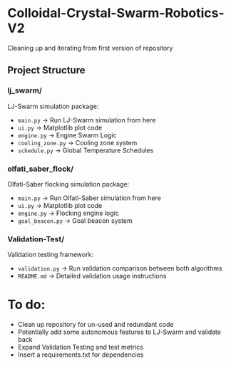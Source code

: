 # Colloidal-Crystal-Swarm-Robotics-V2
Cleaning up and iterating from first version of repository

## Project Structure

### lj_swarm/
LJ-Swarm simulation package:
- `main.py` -> Run LJ-Swarm simulation from here
- `ui.py` -> Matplotlib plot code
- `engine.py` -> Engine Swarm Logic
- `cooling_zone.py` -> Cooling zone system
- `schedule.py` -> Global Temperature Schedules

### olfati_saber_flock/
Olfati-Saber flocking simulation package:
- `main.py` -> Run Olfati-Saber simulation from here
- `ui.py` -> Matplotlib plot code
- `engine.py` -> Flocking engine logic
- `goal_beacon.py` -> Goal beacon system

### Validation-Test/
Validation testing framework:
- `validation.py` -> Run validation comparison between both algorithms
- `README.md` -> Detailed validation usage instructions

# To do:
- Clean up repository for un-used and redundant code
- Potentially add some autonomous features to LJ-Swarm and validate back
- Expand Validation Testing and test metrics
- Insert a requirements.txt for dependencies